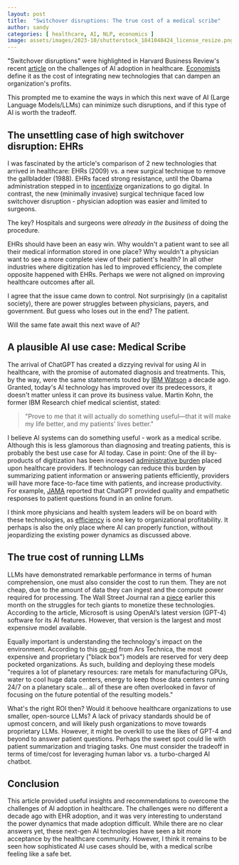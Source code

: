 ```yaml
---
layout: post
title:  "Switchover disruptions: The true cost of a medical scribe"
author: sandy
categories: [ healthcare, AI, NLP, economics ]
image: assets/images/2023-10/shutterstock_1841040424_license_resize.png
---
```

"Switchover disruptions" were highlighted in Harvard Business Review's recent [article](https://hbr.org/2023/09/ai-adoption-in-u-s-health-care-wont-be-easy) on the challenges of AI adoption in healthcare.  [Economists](https://www.aeaweb.org/articles?id=10.1257/mic.4.3.1) define it as the cost of integrating new technologies that can dampen an organization's profits.

This prompted me to examine the ways in which this next wave of AI (Large Language Models/LLMs) can minimize such disruptions, and if this type of AI is worth the tradeoff.  

## The unsettling case of high switchover disruption: EHRs

I was fascinated by the article's comparison of 2 new technologies that arrived in healthcare: EHRs (2009) vs. a new surgical technique to remove the gallbladder (1988).  EHRs faced strong resistance, until the Obama administration stepped in to [incentivize](https://www.hipaajournal.com/what-is-the-hitech-act/#:~:text=The%20HITECH%20Act%20was%20created%20to%20promote%20and,%28HIPAA%29%20by%20tightening%20up%20the%20language%20of%20HIPAA.) organizations to go digital.  In contrast, the new (minimally invasive) surgical technique faced low switchover disruption - physician adoption was easier and limited to surgeons.  

The key?  Hospitals and surgeons were *already in the business* of doing the procedure.

EHRs should have been an easy win.  Why wouldn't a patient want to see all their medical information stored in one place?  Why wouldn't a physician want to see a more complete view of their patient's health?  In all other industries where digitization has led to improved efficiency, the complete opposite happened with EHRs.  Perhaps we were not aligned on improving healthcare outcomes after all.

I agree that the issue came down to control.  Not surprisingly (in a capitalist society), there are power struggles between physicians, payers, and government.  But guess who loses out in the end?  The patient.  

Will the same fate await this next wave of AI?

## A plausible AI use case: Medical Scribe

The arrival of ChatGPT has created a dizzying revival for using AI in healthcare, with the promise of automated diagnosis and treatments.  This, by the way, were the same statements touted by [IBM Watson](https://spectrum.ieee.org/how-ibm-watson-overpromised-and-underdelivered-on-ai-health-care) a decade ago.  Granted, today's AI technology has improved over its predecessors, it doesn't matter unless it can prove its business value.  Martin Kohn, the former IBM Research chief medical scientist, stated:

>"Prove to me that it will actually do something useful—that it will make my life better, and my patients' lives better." 

I believe AI systems can do something useful - work as a medical scribe.  Although this is less glamorous than diagnosing and treating patients, this is probably the best use case for AI today.  Case in point: One of the ill by-products of digitization has been increased [administrative burden](https://www.medicaleconomics.com/view/top-challenges-2021-1-administrative-burdens-and-paperwork) placed upon healthcare providers.  If technology can reduce this burden by summarizing patient information or answering patients efficiently, providers will have more face-to-face time with patients, and increase productivity.  For example, [JAMA](https://jamanetwork.com/journals/jamainternalmedicine/article-abstract/2804309) reported that ChatGPT provided quality and empathetic responses to patient questions found in an online forum.  

I think more physicians and health system leaders will be on board with these technologies, as [efficiency](https://www.ncbi.nlm.nih.gov/books/NBK436891/) is one key to organizational profitability.  It perhaps is also the only place where AI can properly function, without jeopardizing the existing power dynamics as discussed above.  


## The true cost of running LLMs

LLMs have demonstrated remarkable performance in terms of human comprehension, one must also consider the cost to run them.  They are not cheap, due to the amount of data they can ingest and the compute power required for processing.  The Wall Street Journal ran a [piece](https://www.wsj.com/tech/ai/ais-costly-buildup-could-make-early-products-a-hard-sell-bdd29b9f) earlier this month on the struggles for tech giants to monetize these technologies.  According to the article, Microsoft is using OpenAI’s latest version (GPT-4) software for its AI features.  However, that version is the largest and most expensive model available.  

Equally important is understanding the technology's impact on the environment.  According to this [op-ed](https://arstechnica.com/gadgets/2023/04/generative-ai-is-cool-but-lets-not-forget-its-human-and-environmental-costs/) from Ars Technica, the most expensive and proprietary ("black box") models are reserved for very deep pocketed organizations.  As such,  building and deploying these models "requires a lot of planetary resources: rare metals for manufacturing GPUs, water to cool huge data centers, energy to keep those data centers running 24/7 on a planetary scale… all of these are often overlooked in favor of focusing on the future potential of the resulting models."

What's the right ROI then?  Would it behoove healthcare organizations to use smaller, open-source LLMs?  A lack of privacy standards should be of upmost concern, and will likely push organizations to move towards proprietary LLMs.  However, it might be overkill to use the likes of GPT-4 and beyond to answer patient questions.  Perhaps the sweet spot could lie with patient summarization and triaging tasks.  One must consider the tradeoff in terms of time/cost for leveraging human labor vs. a turbo-charged AI chatbot.


## Conclusion

This article provided useful insights and recommendations to overcome the challenges of AI adoption in healthcare.  The challenges were no different a decade ago with EHR adoption, and it was very interesting to understand the power dynamics that made adoption difficult.  While there are no clear answers yet, these next-gen AI technologies have seen a bit more acceptance by the healthcare community.  However, I think it remains to be seen how sophisticated AI use cases should be, with a medical scribe feeling like a safe bet.